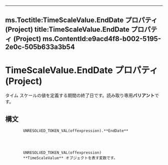 

---
ms.Toctitle:TimeScaleValue.EndDate プロパティ (Project)
title:TimeScaleValue.EndDate プロパティ (Project)
ms.ContentId:e9acd4f8-b002-5195-2e0c-505b633a3b54
---
# TimeScaleValue.EndDate プロパティ (Project)




タイム スケールの値を定義する期間の終了日です。読み取り専用**バリアント**です。

## 構文

            UNRESOLVED_TOKEN_VAL(offexpression).**EndDate**




            UNRESOLVED_TOKEN_VAL(offexpression)
            **TimeScaleValue** オブジェクトを表す変数です。




